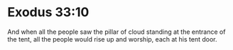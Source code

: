 # Exodus 33:10

And when all the people saw the pillar of cloud standing at the entrance of the tent, all the people would rise up and worship, each at his tent door.
